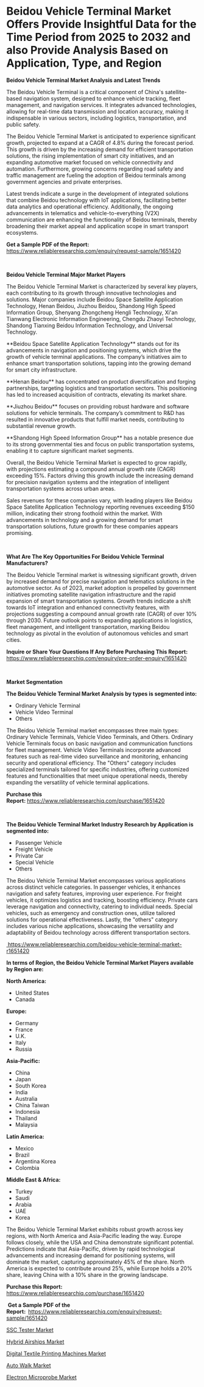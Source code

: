 <p><h1>Beidou Vehicle Terminal Market Offers Provide Insightful Data for the Time Period from 2025 to 2032 and also Provide Analysis Based on Application, Type, and Region</h1></p><p><strong>Beidou Vehicle Terminal Market Analysis and Latest Trends</strong></p>
<p><p>The Beidou Vehicle Terminal is a critical component of China's satellite-based navigation system, designed to enhance vehicle tracking, fleet management, and navigation services. It integrates advanced technologies, allowing for real-time data transmission and location accuracy, making it indispensable in various sectors, including logistics, transportation, and public safety.</p><p>The Beidou Vehicle Terminal Market is anticipated to experience significant growth, projected to expand at a CAGR of 4.8% during the forecast period. This growth is driven by the increasing demand for efficient transportation solutions, the rising implementation of smart city initiatives, and an expanding automotive market focused on vehicle connectivity and automation. Furthermore, growing concerns regarding road safety and traffic management are fueling the adoption of Beidou terminals among government agencies and private enterprises.</p><p>Latest trends indicate a surge in the development of integrated solutions that combine Beidou technology with IoT applications, facilitating better data analytics and operational efficiency. Additionally, the ongoing advancements in telematics and vehicle-to-everything (V2X) communication are enhancing the functionality of Beidou terminals, thereby broadening their market appeal and application scope in smart transport ecosystems.</p></p>
<p><strong>Get a Sample PDF of the Report:&nbsp;</strong> <a href="https://www.reliableresearchiq.com/enquiry/request-sample/1651420?utm_campaign=3116&utm_medium=2&utm_source=Github&utm_content=ia&utm_term=23032025&utm_id=beidou-vehicle-terminal">https://www.reliableresearchiq.com/enquiry/request-sample/1651420</a></p>
<p>&nbsp;</p>
<p><strong>Beidou Vehicle Terminal Major Market Players</strong></p>
<p><p>The Beidou Vehicle Terminal Market is characterized by several key players, each contributing to its growth through innovative technologies and solutions. Major companies include Beidou Space Satellite Application Technology, Henan Beidou, Jiuzhou Beidou, Shandong High Speed Information Group, Shenyang Zhongcheng Hengli Technology, Xi'an Tianwang Electronic Information Engineering, Chengdu Zhaoyi Technology, Shandong Tianxing Beidou Information Technology, and Universal Technology.</p><p>**Beidou Space Satellite Application Technology** stands out for its advancements in navigation and positioning systems, which drive the growth of vehicle terminal applications. The company’s initiatives aim to enhance smart transportation solutions, tapping into the growing demand for smart city infrastructure.</p><p>**Henan Beidou** has concentrated on product diversification and forging partnerships, targeting logistics and transportation sectors. This positioning has led to increased acquisition of contracts, elevating its market share.</p><p>**Jiuzhou Beidou** focuses on providing robust hardware and software solutions for vehicle terminals. The company’s commitment to R&D has resulted in innovative products that fulfill market needs, contributing to substantial revenue growth.</p><p>**Shandong High Speed Information Group** has a notable presence due to its strong governmental ties and focus on public transportation systems, enabling it to capture significant market segments.</p><p>Overall, the Beidou Vehicle Terminal Market is expected to grow rapidly, with projections estimating a compound annual growth rate (CAGR) exceeding 15%. Factors driving this growth include the increasing demand for precision navigation systems and the integration of intelligent transportation systems across urban areas.</p><p>Sales revenues for these companies vary, with leading players like Beidou Space Satellite Application Technology reporting revenues exceeding $150 million, indicating their strong foothold within the market. With advancements in technology and a growing demand for smart transportation solutions, future growth for these companies appears promising.</p></p>
<p>&nbsp;</p>
<p><strong>What Are The Key Opportunities For Beidou Vehicle Terminal Manufacturers?</strong></p>
<p><p>The Beidou Vehicle Terminal market is witnessing significant growth, driven by increased demand for precise navigation and telematics solutions in the automotive sector. As of 2023, market adoption is propelled by government initiatives promoting satellite navigation infrastructure and the rapid expansion of smart transportation systems. Growth trends indicate a shift towards IoT integration and enhanced connectivity features, with projections suggesting a compound annual growth rate (CAGR) of over 10% through 2030. Future outlook points to expanding applications in logistics, fleet management, and intelligent transportation, marking Beidou technology as pivotal in the evolution of autonomous vehicles and smart cities.</p></p>
<p><strong>Inquire or Share Your Questions If Any Before Purchasing This Report:</strong> <a href="https://www.reliableresearchiq.com/enquiry/pre-order-enquiry/1651420?utm_campaign=3116&utm_medium=2&utm_source=Github&utm_content=ia&utm_term=23032025&utm_id=beidou-vehicle-terminal">https://www.reliableresearchiq.com/enquiry/pre-order-enquiry/1651420</a></p>
<p>&nbsp;</p>
<p><strong>Market Segmentation</strong></p>
<p><strong>The Beidou Vehicle Terminal Market Analysis by types is segmented into:</strong></p>
<p><ul><li>Ordinary Vehicle Terminal</li><li>Vehicle Video Terminal</li><li>Others</li></ul></p>
<p><p>The Beidou Vehicle Terminal market encompasses three main types: Ordinary Vehicle Terminals, Vehicle Video Terminals, and Others. Ordinary Vehicle Terminals focus on basic navigation and communication functions for fleet management. Vehicle Video Terminals incorporate advanced features such as real-time video surveillance and monitoring, enhancing security and operational efficiency. The "Others" category includes specialized terminals tailored for specific industries, offering customized features and functionalities that meet unique operational needs, thereby expanding the versatility of vehicle terminal applications.</p></p>
<p><strong>Purchase this Report:&nbsp;</strong><a href="https://www.reliableresearchiq.com/purchase/1651420?utm_campaign=3116&utm_medium=2&utm_source=Github&utm_content=ia&utm_term=23032025&utm_id=beidou-vehicle-terminal">https://www.reliableresearchiq.com/purchase/1651420</a></p>
<p>&nbsp;</p>
<p><strong>The Beidou Vehicle Terminal Market Industry Research by Application is segmented into:</strong></p>
<p><ul><li>Passenger Vehicle</li><li>Freight Vehicle</li><li>Private Car</li><li>Special Vehicle</li><li>Others</li></ul></p>
<p><p>The Beidou Vehicle Terminal Market encompasses various applications across distinct vehicle categories. In passenger vehicles, it enhances navigation and safety features, improving user experience. For freight vehicles, it optimizes logistics and tracking, boosting efficiency. Private cars leverage navigation and connectivity, catering to individual needs. Special vehicles, such as emergency and construction ones, utilize tailored solutions for operational effectiveness. Lastly, the "others" category includes various niche applications, showcasing the versatility and adaptability of Beidou technology across different transportation sectors.</p></p>
<p><a href="https://www.reliableresearchiq.com/beidou-vehicle-terminal-market-r1651420?utm_campaign=3116&utm_medium=2&utm_source=Github&utm_content=ia&utm_term=23032025&utm_id=beidou-vehicle-terminal">&nbsp;https://www.reliableresearchiq.com/beidou-vehicle-terminal-market-r1651420</a></p>
<p><strong>In terms of Region, the Beidou Vehicle Terminal Market Players available by Region are:</strong></p>
<p>
    <p> <strong> North America: </strong>
        <ul>
            <li>United States</li>
            <li>Canada</li>
        </ul>
        </p> 
    <p> <strong> Europe: </strong>
        <ul>
            <li>Germany</li>
            <li>France</li>
            <li>U.K.</li>
            <li>Italy</li>
            <li>Russia</li>
        </ul>
        </p> 
    <p> <strong> Asia-Pacific: </strong>
        <ul>
            <li>China</li>
            <li>Japan</li>
            <li>South Korea</li>
            <li>India</li>
            <li>Australia</li>
            <li>China Taiwan</li>
            <li>Indonesia</li>
            <li>Thailand</li>
            <li>Malaysia</li>
        </ul>
        </p> 
    <p> <strong> Latin America: </strong>
        <ul>
            <li>Mexico</li>
            <li>Brazil</li>
            <li>Argentina Korea</li>
            <li>Colombia</li>
        </ul>
        </p> 
    <p> <strong> Middle East & Africa: </strong>
        <ul>
            <li>Turkey</li>
            <li>Saudi</li>
            <li>Arabia</li>
            <li>UAE</li>
            <li>Korea</li>
        </ul>
    </p>
    </p>
<p><p>The Beidou Vehicle Terminal Market exhibits robust growth across key regions, with North America and Asia-Pacific leading the way. Europe follows closely, while the USA and China demonstrate significant potential. Predictions indicate that Asia-Pacific, driven by rapid technological advancements and increasing demand for positioning systems, will dominate the market, capturing approximately 45% of the share. North America is expected to contribute around 25%, while Europe holds a 20% share, leaving China with a 10% share in the growing landscape.</p></p>
<p><strong>Purchase this Report: </strong><a href="https://www.reliableresearchiq.com/purchase/1651420?utm_campaign=3116&utm_medium=2&utm_source=Github&utm_content=ia&utm_term=23032025&utm_id=beidou-vehicle-terminal">https://www.reliableresearchiq.com/purchase/1651420</a></p>
<p>&nbsp;<strong>Get a Sample PDF of the Report:&nbsp;&nbsp;</strong><a href="https://www.reliableresearchiq.com/enquiry/request-sample/1651420?utm_campaign=3116&utm_medium=2&utm_source=Github&utm_content=ia&utm_term=23032025&utm_id=beidou-vehicle-terminal">https://www.reliableresearchiq.com/enquiry/request-sample/1651420</a></p>
<p><strong></strong></p>
<p><p><a href="https://www.linkedin.com/pulse/study-onthe-value-market-segmentation-share-analysis-ssc-aafpe?utm_campaign=3116&utm_medium=2&utm_source=Github&utm_content=ia&utm_term=23032025&utm_id=beidou-vehicle-terminal">SSC Tester Market</a></p><p><a href="https://www.linkedin.com/pulse/extensive-study-global-hybrid-airships-market-share-growth-0siwf?utm_campaign=3116&utm_medium=2&utm_source=Github&utm_content=ia&utm_term=23032025&utm_id=beidou-vehicle-terminal">Hybrid Airships Market</a></p><p><a href="https://www.linkedin.com/pulse/unveiling-market-trends-global-digital-textile-printing-machines-bjt6e?utm_campaign=3116&utm_medium=2&utm_source=Github&utm_content=ia&utm_term=23032025&utm_id=beidou-vehicle-terminal">Digital Textile Printing Machines Market</a></p><p><a href="https://www.linkedin.com/pulse/auto-walk-market-outlook-current-assessment-future-projections-lmkqf?utm_campaign=3116&utm_medium=2&utm_source=Github&utm_content=ia&utm_term=23032025&utm_id=beidou-vehicle-terminal">Auto Walk Market</a></p><p><a href="https://www.linkedin.com/pulse/electron-microprobe-industry-report-examines-recent-innovations-un4cf?utm_campaign=3116&utm_medium=2&utm_source=Github&utm_content=ia&utm_term=23032025&utm_id=beidou-vehicle-terminal">Electron Microprobe Market</a></p></p>